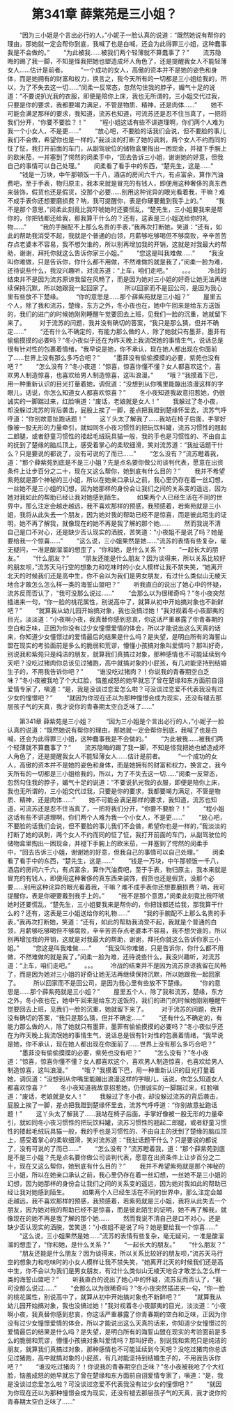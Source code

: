 # 　　第341章 薛紫苑是三小姐？
　　“因为三小姐是个言出必行的人，”小妮子一脸认真的说道：“既然她说有帮你的理由，那她就一定会帮你到底，我喊了也是白喊，还会为此得罪三小姐，这种蠢事我是不会做的。”
　　“为此被我……被我们两个轻薄就不算蠢事了？”
　　流苏隐晦的踢了我一脚，不知是怪我把她也塑造成坏人角色了，还是提醒我女人不能轻薄女人……估计是前者。
　　“一个成功的女人，高傲的资本并不是她的姿色和身体，而是她拥有的财富和权力，换言之，我今天所有的一切都是三小姐给我的，所以，为了不失去这一切……”闵柔一反常态，忽然勾住我的脖子，媚气十足的说道：“不要说扒光我的衣服，即便是陪你上床，我也无所谓的，三小姐交代过我，只要是你的要求，我都要竭力满足，不管是物质、精神，还是肉体……”
　　她不可能会满足那样的要求，我知道，流苏也知道，可流苏还是忍不住当真了，一把将我们分开，“你要不要脸？！”
　　“程小姐这话有些不讲道理啊，你们两个人难为我一个小女人，不是更……”
　　“放心吧，不要脸的话我们会说，但不要脸的事儿我们不会做，希望你也是一样的，”我淡淡的打断了她的讽刺，两个女人不约而同的怔了怔，我打开前面的车门，从副驾驶位的储物盒里掏出一困现金，并褪下手腕上的欧米茄，一并塞到了愕然的闵柔手中，“回去告诉三小姐，谢谢她的好意，但我自己的事情可以自己处理。”
　　闵柔看了看手中的东西，“楚先生，这是……”
　　“钱是一万块，中午那顿饭一千八，酒店的房间六千六，有点富余，算作汽油费吧，至于手表，物归原主，我本来就是冒充的有钱人，即便用这种奢侈的真东西来装饰，假货也还是假货，没那个必要……别用这种诧异的眼光看着我，干嘛？难不成手表你还想要磨损费？呐，我可提醒你，表是你硬要戴到我手上的。”
　　“我不是那个意思，”闵柔此刻竟比我吓唬她时还要慌乱，“楚先生，三小姐要我来是帮你的，你把钱都还给我，那我算干什么的？还有，这表是三小姐送给你的礼物……”
　　“我的手腕配不上那么名贵的手表，”我再次打断她，笑道：“还有，如此的帮助我消受不起，我就是个普通的白领，月薪够吃够喝但不够腐败，辛辛苦苦存点老婆本不容易，我不想欠谁的，所以别再增加我的开销，这就是对我最大的帮助，谢谢，拜托你就这么告诉你家三小姐。”
　　“您这是叫我难做……”
　　“我没叫你难做，只是告诉你，你什么都不用做，不然难做的就是我了，”闵柔一脸为难，还待说些什么，我没兴趣听，对流苏道：“上车，咱们走吧。”
　　。。。
　　冷战的结束并不是因为流苏原谅我留在风畅了，而是因为她对三小姐的好奇让她无法再继续保持沉默，所以她跟我一起回家了。
　　所以回家而不是回公司，是因为我心里有些放不下楚缘。
　　“你的意思是……那个薛紫苑就是三小姐？”
　　屋里五个人，除了我和流苏，楚缘，东方之外，冬小夜也在，她中午回来是给东方送饭的，我们的进门的时候她刚刚睡醒午觉要回去上班，见我们一脸的沉重，她就留下来了。
　　对于流苏的问题，我并没有确切的答案，“我只是那么猜，但并不确定……”
　　“还有什么不确定的，有能力那么做的人，除了她就只有墨菲，墨菲有偷偷摸摸的必要吗？”冬小夜似乎还在为昨天晚上我流氓她的事情生气，说话总是很有针对性的包裹着情绪，“我早说是她，你不承认，现在她人都出现在你面前了……世界上没有那么多巧合吧？”
　　“墨菲没有偷偷摸摸的必要，紫苑也没有吧？”
　　“怎么没有？”冬小夜道：“惊喜，惊喜你懂不懂？女人都喜欢这个，喜欢男人制造惊喜，也喜欢给男人制造惊喜，这叫浪漫。”
　　“哦？”我摸着下巴，用一种重新认识的目光打量着她，调侃道：“没想到从你嘴里能蹦出浪漫这样的字眼儿，话说，你怎么知道女人都喜欢惊喜？”
　　冬小夜知道我故意招惹她，仍很诚实的一脚踹过来，红脸嗔道：“废话，老娘就是女人！”
　　我躲过了冬小夜，却没躲过流苏的背后袭击，屁股上挨了一脚，差点把我蹬到楚缘怀里去，流苏气呼呼道：“你别故意扯跑话题！”
　　这丫头太了解我了……我站在椅子后面，手掌好像被一股无形的力量牵引，就如同冬小夜习惯性的把玩饮料罐，流苏习惯性的翘起二郎腿，或者舒童习惯性的搂起毛绒玩具猫一般，我的手也是习惯性的、不由自主的抚到了楚缘的脑瓜顶上，感受着掌心的柔软细滑，笑对流苏道：“我扯话题干什么？只是要说的都说了，没有可说的了而已……”
　　“怎么没有？”流苏瞪着我，道：“那个薛紫苑到底是不是三小姐？先是点名要你做公司谈判代表，愿意在出资条件上让步百分之二十，现在又这么帮你，她到底有什么目的？”
　　我并不希望紫苑就是那个神秘的三小姐，所以在她亲口承认之前，我心里仍存在着一丝幻想，一丝她不是三小姐的幻想，因为她那样的身份会让我们之间的关系变的遥远，因为她对我如此的帮助已经让我对她感到陌生。
　　如果两个人已经生活在不同的世界中，那么注定会越走越远，我不喜欢那样的预感，我预感着，若紫苑就是三小姐，我将从此失去一个朋友，因为她对我的帮助已经不是惊喜，而是彼此陌生的证明，她不再了解我，就像现在的她不再是我了解的那个她……
　　然而我说不清自己是口不对心，还是缺少否认现实的洒脱，苦笑道：“小夜姐不是说了吗？她是要给我一个惊喜……”
　　“这么说，三小姐果然是她……”流苏的表情有些复杂，毫无疑问，一准是酸溜溜的想歪了，“你和她，是什么关系？”
　　“一起长大的朋友。”
　　“什么朋友？”
　　“朋友还能是什么朋友？因为谈得来，所以关系比较好的朋友呗，”流苏天马行空的想象力和吃味时的小女人模样让我不禁失笑，“她离开北天的时候我们还是高中生，你不会以为我们是男女朋友，有过什么类似山无棱天地合才敢怎么怎么样一类的海誓山盟吧？”
　　听我直白的说出了她心中的怀疑，流苏反而否认了，“我可没那么说过……”
　　“会那么以为很稀奇吗？”冬小夜突然插进来一句，“你一脸的桃花属性，别说高中了，就算从初中开始搞对象也不新鲜吧？”
　　“就算我从幼儿园开始搞对象，我也没搞过她！”我对视着冬小夜鄙夷的目光，淡淡道：“小夜啊小夜，我真替你感到悲哀，你这话严重暴露了你青春期的空白和乏味，正因为你没有过少女憧憬爱情的体会，所以才能说出这么天真的话来，你知道少女憧憬过的爱情最后的结果是什么吗？是失望，是明白所有的海誓山盟在现实的考验面前是多么的脆弱和荒谬，懵懂小孩搞对象叫爱情吗？那叫好奇，别说我和紫苑只是纯洁的朋友，就算我们真搞过对象，那种感情也不可能延续到今天吧？没吃过猪肉你总该见过猪跑，高中就搞对象的小屁孩，有几对能坚持到结婚生子的，不用我告诉你吧？”
　　“谁没吃过猪肉？！你说我的青春期空白乏味？”冬小夜被我呛了个大红脸，恼羞成怒的她早就忘了曾在楚缘和东方面前自诩爱情专家了，嗔道：“是，我是没谈过恋爱怎么啦？可没谈过恋爱不代表我没有过少女的憧憬吧？”
　　“就因为你现在还以为那种憧憬会成为现实，还没有褪去那层孩子气的天真，我才说你的青春期太空白乏味了……”

　　第341章 薛紫苑是三小姐？
　　“因为三小姐是个言出必行的人，”小妮子一脸认真的说道：“既然她说有帮你的理由，那她就一定会帮你到底，我喊了也是白喊，还会为此得罪三小姐，这种蠢事我是不会做的。”
　　“为此被我……被我们两个轻薄就不算蠢事了？”
　　流苏隐晦的踢了我一脚，不知是怪我把她也塑造成坏人角色了，还是提醒我女人不能轻薄女人……估计是前者。
　　“一个成功的女人，高傲的资本并不是她的姿色和身体，而是她拥有的财富和权力，换言之，我今天所有的一切都是三小姐给我的，所以，为了不失去这一切……”闵柔一反常态，忽然勾住我的脖子，媚气十足的说道：“不要说扒光我的衣服，即便是陪你上床，我也无所谓的，三小姐交代过我，只要是你的要求，我都要竭力满足，不管是物质、精神，还是肉体……”
　　她不可能会满足那样的要求，我知道，流苏也知道，可流苏还是忍不住当真了，一把将我们分开，“你要不要脸？！”
　　“程小姐这话有些不讲道理啊，你们两个人难为我一个小女人，不是更……”
　　“放心吧，不要脸的话我们会说，但不要脸的事儿我们不会做，希望你也是一样的，”我淡淡的打断了她的讽刺，两个女人不约而同的怔了怔，我打开前面的车门，从副驾驶位的储物盒里掏出一困现金，并褪下手腕上的欧米茄，一并塞到了愕然的闵柔手中，“回去告诉三小姐，谢谢她的好意，但我自己的事情可以自己处理。”
　　闵柔看了看手中的东西，“楚先生，这是……”
　　“钱是一万块，中午那顿饭一千八，酒店的房间六千六，有点富余，算作汽油费吧，至于手表，物归原主，我本来就是冒充的有钱人，即便用这种奢侈的真东西来装饰，假货也还是假货，没那个必要……别用这种诧异的眼光看着我，干嘛？难不成手表你还想要磨损费？呐，我可提醒你，表是你硬要戴到我手上的。”
　　“我不是那个意思，”闵柔此刻竟比我吓唬她时还要慌乱，“楚先生，三小姐要我来是帮你的，你把钱都还给我，那我算干什么的？还有，这表是三小姐送给你的礼物……”
　　“我的手腕配不上那么名贵的手表，”我再次打断她，笑道：“还有，如此的帮助我消受不起，我就是个普通的白领，月薪够吃够喝但不够腐败，辛辛苦苦存点老婆本不容易，我不想欠谁的，所以别再增加我的开销，这就是对我最大的帮助，谢谢，拜托你就这么告诉你家三小姐。”
　　“您这是叫我难做……”
　　“我没叫你难做，只是告诉你，你什么都不用做，不然难做的就是我了，”闵柔一脸为难，还待说些什么，我没兴趣听，对流苏道：“上车，咱们走吧。”
　　。。。
　　冷战的结束并不是因为流苏原谅我留在风畅了，而是因为她对三小姐的好奇让她无法再继续保持沉默，所以她跟我一起回家了。
　　所以回家而不是回公司，是因为我心里有些放不下楚缘。
　　“你的意思是……那个薛紫苑就是三小姐？”
　　屋里五个人，除了我和流苏，楚缘，东方之外，冬小夜也在，她中午回来是给东方送饭的，我们的进门的时候她刚刚睡醒午觉要回去上班，见我们一脸的沉重，她就留下来了。
　　对于流苏的问题，我并没有确切的答案，“我只是那么猜，但并不确定……”
　　“还有什么不确定的，有能力那么做的人，除了她就只有墨菲，墨菲有偷偷摸摸的必要吗？”冬小夜似乎还在为昨天晚上我流氓她的事情生气，说话总是很有针对性的包裹着情绪，“我早说是她，你不承认，现在她人都出现在你面前了……世界上没有那么多巧合吧？”
　　“墨菲没有偷偷摸摸的必要，紫苑也没有吧？”
　　“怎么没有？”冬小夜道：“惊喜，惊喜你懂不懂？女人都喜欢这个，喜欢男人制造惊喜，也喜欢给男人制造惊喜，这叫浪漫。”
　　“哦？”我摸着下巴，用一种重新认识的目光打量着她，调侃道：“没想到从你嘴里能蹦出浪漫这样的字眼儿，话说，你怎么知道女人都喜欢惊喜？”
　　冬小夜知道我故意招惹她，仍很诚实的一脚踹过来，红脸嗔道：“废话，老娘就是女人！”
　　我躲过了冬小夜，却没躲过流苏的背后袭击，屁股上挨了一脚，差点把我蹬到楚缘怀里去，流苏气呼呼道：“你别故意扯跑话题！”
　　这丫头太了解我了……我站在椅子后面，手掌好像被一股无形的力量牵引，就如同冬小夜习惯性的把玩饮料罐，流苏习惯性的翘起二郎腿，或者舒童习惯性的搂起毛绒玩具猫一般，我的手也是习惯性的、不由自主的抚到了楚缘的脑瓜顶上，感受着掌心的柔软细滑，笑对流苏道：“我扯话题干什么？只是要说的都说了，没有可说的了而已……”
　　“怎么没有？”流苏瞪着我，道：“那个薛紫苑到底是不是三小姐？先是点名要你做公司谈判代表，愿意在出资条件上让步百分之二十，现在又这么帮你，她到底有什么目的？”
　　我并不希望紫苑就是那个神秘的三小姐，所以在她亲口承认之前，我心里仍存在着一丝幻想，一丝她不是三小姐的幻想，因为她那样的身份会让我们之间的关系变的遥远，因为她对我如此的帮助已经让我对她感到陌生。
　　如果两个人已经生活在不同的世界中，那么注定会越走越远，我不喜欢那样的预感，我预感着，若紫苑就是三小姐，我将从此失去一个朋友，因为她对我的帮助已经不是惊喜，而是彼此陌生的证明，她不再了解我，就像现在的她不再是我了解的那个她……
　　然而我说不清自己是口不对心，还是缺少否认现实的洒脱，苦笑道：“小夜姐不是说了吗？她是要给我一个惊喜……”
　　“这么说，三小姐果然是她……”流苏的表情有些复杂，毫无疑问，一准是酸溜溜的想歪了，“你和她，是什么关系？”
　　“一起长大的朋友。”
　　“什么朋友？”
　　“朋友还能是什么朋友？因为谈得来，所以关系比较好的朋友呗，”流苏天马行空的想象力和吃味时的小女人模样让我不禁失笑，“她离开北天的时候我们还是高中生，你不会以为我们是男女朋友，有过什么类似山无棱天地合才敢怎么怎么样一类的海誓山盟吧？”
　　听我直白的说出了她心中的怀疑，流苏反而否认了，“我可没那么说过……”
　　“会那么以为很稀奇吗？”冬小夜突然插进来一句，“你一脸的桃花属性，别说高中了，就算从初中开始搞对象也不新鲜吧？”
　　“就算我从幼儿园开始搞对象，我也没搞过她！”我对视着冬小夜鄙夷的目光，淡淡道：“小夜啊小夜，我真替你感到悲哀，你这话严重暴露了你青春期的空白和乏味，正因为你没有过少女憧憬爱情的体会，所以才能说出这么天真的话来，你知道少女憧憬过的爱情最后的结果是什么吗？是失望，是明白所有的海誓山盟在现实的考验面前是多么的脆弱和荒谬，懵懂小孩搞对象叫爱情吗？那叫好奇，别说我和紫苑只是纯洁的朋友，就算我们真搞过对象，那种感情也不可能延续到今天吧？没吃过猪肉你总该见过猪跑，高中就搞对象的小屁孩，有几对能坚持到结婚生子的，不用我告诉你吧？”
　　“谁没吃过猪肉？！你说我的青春期空白乏味？”冬小夜被我呛了个大红脸，恼羞成怒的她早就忘了曾在楚缘和东方面前自诩爱情专家了，嗔道：“是，我是没谈过恋爱怎么啦？可没谈过恋爱不代表我没有过少女的憧憬吧？”
　　“就因为你现在还以为那种憧憬会成为现实，还没有褪去那层孩子气的天真，我才说你的青春期太空白乏味了……”
